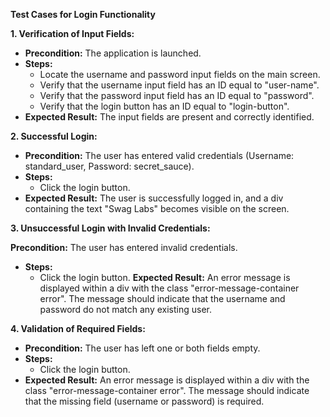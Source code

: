 **Test Cases for Login Functionality**

**1. Verification of Input Fields:**

* **Precondition:** The application is launched.
* **Steps:**
    * Locate the username and password input fields on the main screen.
    * Verify that the username input field has an ID equal to "user-name".
    * Verify that the password input field has an ID equal to "password".
    * Verify that the login button has an ID equal to "login-button".
* **Expected Result:** The input fields are present and correctly identified.

**2. Successful Login:**

* **Precondition:** The user has entered valid credentials (Username: standard_user, Password: secret_sauce).
* **Steps:**
    * Click the login button.
* **Expected Result:** The user is successfully logged in, and a div containing the text "Swag Labs" becomes visible on the screen.

**3. Unsuccessful Login with Invalid Credentials:**

**Precondition:** The user has entered invalid credentials.
* **Steps:**
    * Click the login button.
**Expected Result:** An error message is displayed within a div with the class "error-message-container error". The message should indicate that the username and password do not match any existing user.

**4. Validation of Required Fields:**

* **Precondition:** The user has left one or both fields empty.
* **Steps:**
    * Click the login button.
* **Expected Result:** An error message is displayed within a div with the class "error-message-container error". The message should indicate that the missing field (username or password) is required.
